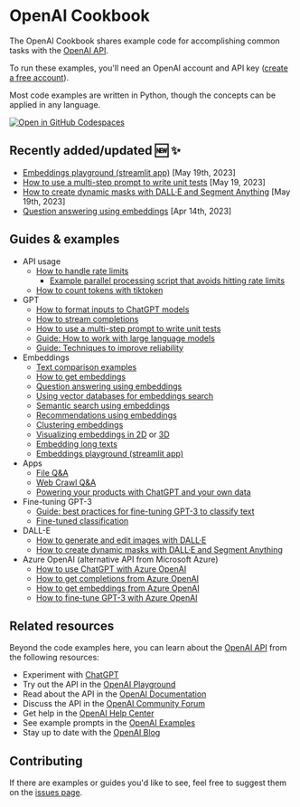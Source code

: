 # OpenAI Cookbook

The OpenAI Cookbook shares example code for accomplishing common tasks with the [OpenAI API].

To run these examples, you'll need an OpenAI account and API key ([create a free account][api signup]).

Most code examples are written in Python, though the concepts can be applied in any language.

[![Open in GitHub Codespaces](https://github.com/codespaces/badge.svg)](https://github.com/codespaces/new?hide_repo_select=true&ref=main&repo=468576060&machine=basicLinux32gb&location=EastUs)

## Recently added/updated 🆕 ✨

- [Embeddings playground (streamlit app)](apps/embeddings-playground/README.md) [May 19th, 2023]
- [How to use a multi-step prompt to write unit tests](examples/Unit_test_writing_using_a_multi-step_prompt.ipynb) [May 19, 2023]
- [How to create dynamic masks with DALL·E and Segment Anything](examples/dalle/How_to_create_dynamic_masks_with_DALL-E_and_Segment_Anything.ipynb) [May 19th, 2023]
- [Question answering using embeddings](examples/Question_answering_using_embeddings.ipynb) [Apr 14th, 2023]

## Guides & examples

- API usage
  - [How to handle rate limits](examples/How_to_handle_rate_limits.ipynb)
    - [Example parallel processing script that avoids hitting rate limits](examples/api_request_parallel_processor.py)
  - [How to count tokens with tiktoken](examples/How_to_count_tokens_with_tiktoken.ipynb)
- GPT
  - [How to format inputs to ChatGPT models](examples/How_to_format_inputs_to_ChatGPT_models.ipynb)
  - [How to stream completions](examples/How_to_stream_completions.ipynb)
  - [How to use a multi-step prompt to write unit tests](examples/Unit_test_writing_using_a_multi-step_prompt.ipynb)
  - [Guide: How to work with large language models](how_to_work_with_large_language_models.md)
  - [Guide: Techniques to improve reliability](techniques_to_improve_reliability.md)
- Embeddings
  - [Text comparison examples](text_comparison_examples.md)
  - [How to get embeddings](examples/Get_embeddings.ipynb)
  - [Question answering using embeddings](examples/Question_answering_using_embeddings.ipynb)
  - [Using vector databases for embeddings search](examples/vector_databases/Using_vector_databases_for_embeddings_search.ipynb)
  - [Semantic search using embeddings](examples/Semantic_text_search_using_embeddings.ipynb)
  - [Recommendations using embeddings](examples/Recommendation_using_embeddings.ipynb)
  - [Clustering embeddings](examples/Clustering.ipynb)
  - [Visualizing embeddings in 2D](examples/Visualizing_embeddings_in_2D.ipynb) or [3D](examples/Visualizing_embeddings_in_3D.ipynb)
  - [Embedding long texts](examples/Embedding_long_inputs.ipynb)
  - [Embeddings playground (streamlit app)](apps/embeddings-playground/README.md)
- Apps
  - [File Q&A](apps/file-q-and-a/)
  - [Web Crawl Q&A](apps/web-crawl-q-and-a)
  - [Powering your products with ChatGPT and your own data](apps/chatbot-kickstarter/powering_your_products_with_chatgpt_and_your_data.ipynb)
- Fine-tuning GPT-3
  - [Guide: best practices for fine-tuning GPT-3 to classify text](https://docs.google.com/document/d/1rqj7dkuvl7Byd5KQPUJRxc19BJt8wo0yHNwK84KfU3Q/edit)
  - [Fine-tuned classification](examples/Fine-tuned_classification.ipynb)
- DALL-E
  - [How to generate and edit images with DALL·E](examples/dalle/Image_generations_edits_and_variations_with_DALL-E.ipynb)
  - [How to create dynamic masks with DALL·E and Segment Anything](examples/dalle/How_to_create_dynamic_masks_with_DALL-E_and_Segment_Anything.ipynb)
- Azure OpenAI (alternative API from Microsoft Azure)
  - [How to use ChatGPT with Azure OpenAI](examples/azure/chat.ipynb)
  - [How to get completions from Azure OpenAI](examples/azure/completions.ipynb)
  - [How to get embeddings from Azure OpenAI](examples/azure/embeddings.ipynb)
  - [How to fine-tune GPT-3 with Azure OpenAI](examples/azure/finetuning.ipynb)

## Related resources

Beyond the code examples here, you can learn about the [OpenAI API] from the following resources:

- Experiment with [ChatGPT]
- Try out the API in the [OpenAI Playground]
- Read about the API in the [OpenAI Documentation]
- Discuss the API in the [OpenAI Community Forum]
- Get help in the [OpenAI Help Center]
- See example prompts in the [OpenAI Examples]
- Stay up to date with the [OpenAI Blog]

## Contributing

If there are examples or guides you'd like to see, feel free to suggest them on the [issues page].

[chatgpt]: https://chat.openai.com/
[openai api]: https://openai.com/api/
[api signup]: https://beta.openai.com/signup
[openai playground]: https://beta.openai.com/playground
[openai documentation]: https://beta.openai.com/docs/introduction
[openai community forum]: https://community.openai.com/top?period=monthly
[openai help center]: https://help.openai.com/en/
[openai examples]: https://beta.openai.com/examples
[openai blog]: https://openai.com/blog/
[issues page]: https://github.com/openai/openai-cookbook/issues
